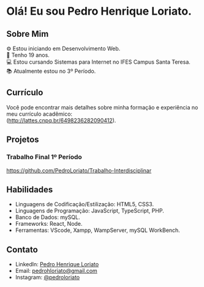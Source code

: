 # Olá! Eu sou Pedro Henrique Loriato.

## Sobre Mim
⚙️ Estou iniciando em Desenvolvimento Web.<br>
👨 Tenho 19 anos.<br>
💻 Estou cursando Sistemas para Internet no IFES Campus Santa Teresa.<br>
📚 Atualmente estou no 3º Período.

## Currículo
Você pode encontrar mais detalhes sobre minha formação e experiência no meu currículo acadêmico:<br>
(http://lattes.cnpq.br/6498236282090412).

## Projetos

### Trabalho Final 1º Período
https://github.com/PedroLoriato/Trabalho-Interdisciplinar

## Habilidades
- Linguagens de Codificação/Estilização: HTML5, CSS3.
- Linguagens de Programação: JavaScript, TypeScript, PHP.
- Banco de Dados: mySQL.
- Frameworks: React, Node.
- Ferramentas: VScode, Xampp, WampServer, mySQL WorkBench. 

## Contato
- LinkedIn: [Pedro Henrique Loriato](https://www.linkedin.com/in/pedroloriato/)
- Email: pedrohloriato@gmail.com
- Instagram: [@pedroloriato](https://www.instagram.com/pedroloriato/)
